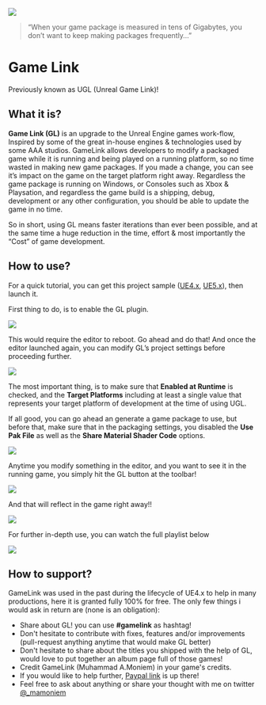 ![](https://mamoniem.com/wp-content/uploads/2023/05/UGL_Logo_192.png)

> “When your game package is measured in tens of Gigabytes, you don’t want to keep making packages frequently…”

# Game Link
Previously known as UGL (Unreal Game Link)!

## What it is? ##

**Game Link (GL)** is an upgrade to the Unreal Engine games work-flow, Inspired by some of the great in-house engines & technologies used by some AAA studios. GameLink allows developers to modify a packaged game while it is running and being played on a running platform, so no time wasted in making new game packages. If you made a change, you can see it’s impact on the game on the target platform right away. Regardless the game package is running on Windows, or Consoles such as Xbox & Playsation, and regardless the game build is a shipping, debug, development or any other configuration, you should be able to update the game in no time.

So in short, using GL means faster iterations than ever been possible, and at the same time a huge reduction in the time, effort & most importantly the “Cost” of game development.

## How to use? ##

For a quick tutorial, you can get this project sample ([UE4.x](https://drive.google.com/file/d/19-YZw7F89UtRvm1Drl65Tyb0idAVPZeX/view?usp=sharing), [UE5.x](https://drive.google.com/file/d/18v08vOl1Cz41iuZYO2HmcQfP2PcU7Fj8/view?usp=sharing)), then launch it.

First thing to do, is to enable the GL plugin.


![](https://mamoniem.com/wp-content/uploads/2022/10/vlcsnap-2022-10-12-05h28m31s604.png)

This would require the editor to reboot. Go ahead and do that! And once the editor launched again, you can modify GL’s project settings before proceeding further.

![](https://mamoniem.com/wp-content/uploads/2022/10/vlcsnap-2022-10-12-05h28m53s507.png)

The most important thing, is to make sure that **Enabled at Runtime** is checked, and the **Target Platforms** including at least a single value that represents your target platform of development at the time of using UGL.

If all good, you can go ahead an generate a game package to use, but before that, make sure that in the packaging settings, you disabled the **Use Pak File** as well as the **Share Material Shader Code** options.

![](https://mamoniem.com/wp-content/uploads/2022/10/vlcsnap-2022-10-12-05h29m09s286.png)

Anytime you modify something in the editor, and you want to see it in the running game, you simply hit the GL button at the toolbar!

![](https://mamoniem.com/wp-content/uploads/2022/10/UGL_Logo_128.png)

And that will reflect in the game right away!!

![](https://mamoniem.com/wp-content/uploads/2022/10/vlcsnap-2022-10-12-04h18m12s904.png)

For further in-depth use, you can watch the full playlist below

[![](https://mamoniem.com/wp-content/uploads/2022/10/2022-10-12-21_03_59-Game-Link-GL-for-Unreal-Engine-YouTube.png)](https://www.youtube.com/playlist?list=PLTfMG1EpxB2eEsnsy4mVk52uWJPg8UOy2)

## How to support? ##

GameLink was used in the past during the lifecycle of UE4.x to help in many productions, here it is granted fully 100% for free. The only few things i would ask in return are (none is an obligation):

- Share about GL! you can use **#gamelink** as hashtag!
- Don't hesitate to contribute with fixes, features and/or improvements (pull-request anything anytime that would make GL better)
- Don't hesitate to share about the titles you shipped with the help of GL, would love to put together an album page full of those games!
- Credit GameLink (Muhammad A.Moniem) in your game's credits.
- If you would like to help further, [Paypal link](https://paypal.me/mamoniem?country.x=CA&locale.x=en_US) is up there!
- Feel free to ask about anything or share your thought with me on twitter [@_mamoniem](https://twitter.com/_mamoniem)
